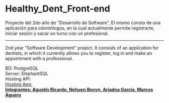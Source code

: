 # Healthy_Dent_Front-end

Proyecto del 2do año de "Desarrollo de Software". El mismo consta de una aplicación para odontólogos, en la cual actualmente permite registrarte, iniciar sesión y sacar un turno con un profesional.

<hr>

2nd year "Software Development" project. It consists of an application for dentists, in which it currently allows you to register, log in and make an appointment with a professional.


BD: PostgreSQL
<br/>
Server: ElephantSQL
<br/>
Hosting API: <a href="https://fly.io/"/>
<br/>
Hosting App: <a href="https://vercel.com/"/>
<br/>
<b>Integrantes: Agustín Ricardo, Nehuen Bovyn, Ariadna Garcia, Marcos Aguero</b>
